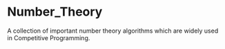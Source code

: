 # Number_Theory
A collection of important number theory algorithms which are widely used in Competitive Programming. 
